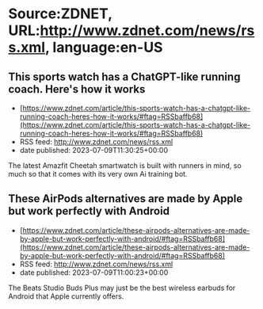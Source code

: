 # Source:ZDNET, URL:http://www.zdnet.com/news/rss.xml, language:en-US

## This sports watch has a ChatGPT-like running coach. Here's how it works
 - [https://www.zdnet.com/article/this-sports-watch-has-a-chatgpt-like-running-coach-heres-how-it-works/#ftag=RSSbaffb68](https://www.zdnet.com/article/this-sports-watch-has-a-chatgpt-like-running-coach-heres-how-it-works/#ftag=RSSbaffb68)
 - RSS feed: http://www.zdnet.com/news/rss.xml
 - date published: 2023-07-09T11:30:25+00:00

The latest Amazfit Cheetah smartwatch is built with runners in mind, so much so that it comes with its very own Ai training bot.

## These AirPods alternatives are made by Apple but work perfectly with Android
 - [https://www.zdnet.com/article/these-airpods-alternatives-are-made-by-apple-but-work-perfectly-with-android/#ftag=RSSbaffb68](https://www.zdnet.com/article/these-airpods-alternatives-are-made-by-apple-but-work-perfectly-with-android/#ftag=RSSbaffb68)
 - RSS feed: http://www.zdnet.com/news/rss.xml
 - date published: 2023-07-09T11:00:23+00:00

The Beats Studio Buds Plus may just be the best wireless earbuds for Android that Apple currently offers.

